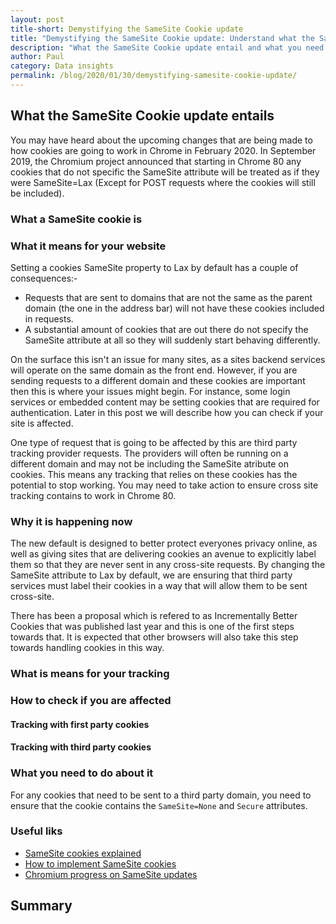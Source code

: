 ```yaml
---
layout: post
title-short: Demystifying the SameSite Cookie update
title: "Demystifying the SameSite Cookie update: Understand what the SameSite cookie update means and how it will affect you"
description: "What the SameSite Cookie update entail and what you need to do about it"
author: Paul
category: Data insights
permalink: /blog/2020/01/30/demystifying-samesite-cookie-update/
---
```


## What the SameSite Cookie update entails

You may have heard about the upcoming changes that are being made to how cookies are going to work in Chrome in February 2020. In September 2019, the Chromium project announced that starting in Chrome 80 any cookies that do not specific the SameSite attribute will be treated as if they were SameSite=Lax (Except for POST requests where the cookies will still be included).

### What a SameSite cookie is



### What it means for your website

Setting a cookies SameSite property to Lax by default has a couple of consequences:-

- Requests that are sent to domains that are not the same as the parent domain (the one in the address bar) will not have these cookies included in requests.
- A substantial amount of cookies that are out there do not specify the SameSite attribute at all so they will suddenly start behaving differently.

On the surface this isn't an issue for many sites, as a sites backend services will operate on the same domain as the front end. However, if you are sending requests to a different domain and these cookies are important then this is where your issues might begin. For instance, some login services or embedded content may be setting cookies that are required for authentication. Later in this post we will describe how you can check if your site is affected.

One type of request that is going to be affected by this are third party tracking provider requests. The providers will often be running on a different domain and may not be including the SameSite atribute on cookies. This means any tracking that relies on these cookies has the potential to stop working. You may need to take action to ensure cross site tracking contains to work in Chrome 80.

### Why it is happening now

The new default is designed to better protect everyones privacy online, as well as giving sites that are delivering cookies an avenue to explicitly label them so that they are never sent in any cross-site requests. By changing the SameSite attribute to Lax by default, we are ensuring that third party services must label their cookies in a way that will allow them to be sent cross-site.

There has been a proposal which is refered to as Incrementally Better Cookies that was published last year and this is one of the first steps towards that. It is expected that other browsers will also take this step towards handling cookies in this way.

### What is means for your tracking



### How to check if you are affected

#### Tracking with first party cookies

#### Tracking with third party cookies

### What you need to do about it

For any cookies that need to be sent to a third party domain, you need to ensure that the cookie contains the `SameSite=None` and `Secure` attributes.

### Useful liks

- [SameSite cookies explained](https://web.dev/samesite-cookies-explained/)
- [How to implement SameSite cookies](https://web.dev/samesite-cookie-recipes/)
- [Chromium progress on SameSite updates](https://www.chromium.org/updates/same-site)

## Summary
